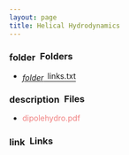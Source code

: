 ```yaml
---
layout: page
title: Helical Hydrodynamics
---
```

<h3><span class="material-icons" style="position:relative;top:0.1em">folder</span>&ensp;Folders</h3><ul>
<li><a href = "links.txt"><i class="material-icons" style="position:relative;top:0.2em">folder</i>&ensp;links.txt</a></li>
</ul><h3><span class="material-icons" style="position:relative;top:0.1em">description</span>&ensp;Files</h3>
<ul>
<li><div style = "color:LightCoral">dipolehydro.pdf</div></li></ul>
<h3><span class="material-icons" style="position:relative;top:0.1em">link</span>&ensp;Links</h3><ul>
</ul>